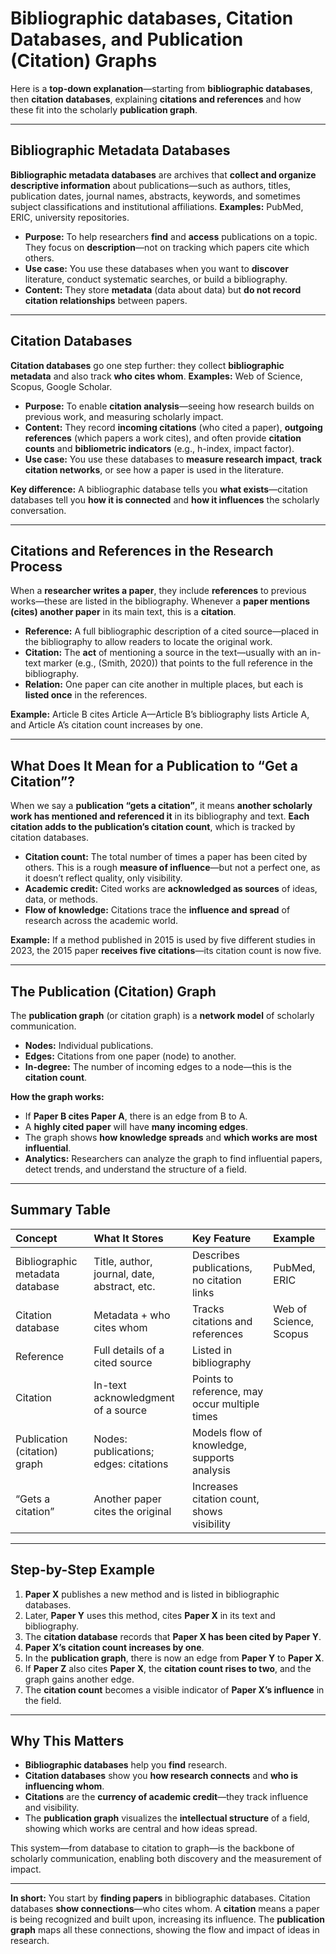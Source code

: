 # Bibliographic databases, Citation Databases, and Publication (Citation) Graphs



Here is a **top-down explanation**—starting from **bibliographic databases**, then **citation databases**, explaining **citations and references** and how these fit into the scholarly **publication graph**. 

***

## Bibliographic Metadata Databases

**Bibliographic metadata databases** are archives that **collect and organize descriptive information** about publications—such as authors, titles, publication dates, journal names, abstracts, keywords, and sometimes subject classifications and institutional affiliations.
**Examples:** PubMed, ERIC, university repositories.

- **Purpose:** To help researchers **find** and **access** publications on a topic. They focus on **description**—not on tracking which papers cite which others.
- **Use case:** You use these databases when you want to **discover** literature, conduct systematic searches, or build a bibliography.
- **Content:** They store **metadata** (data about data) but **do not record citation relationships** between papers.

***

## Citation Databases

**Citation databases** go one step further: they collect **bibliographic metadata** and also track **who cites whom**.
**Examples:** Web of Science, Scopus, Google Scholar.

- **Purpose:** To enable **citation analysis**—seeing how research builds on previous work, and measuring scholarly impact.
- **Content:** They record **incoming citations** (who cited a paper), **outgoing references** (which papers a work cites), and often provide **citation counts** and **bibliometric indicators** (e.g., h-index, impact factor).
- **Use case:** You use these databases to **measure research impact**, **track citation networks**, or see how a paper is used in the literature.

**Key difference:**
A bibliographic database tells you **what exists**—citation databases tell you **how it is connected** and **how it influences** the scholarly conversation.

***

## Citations and References in the Research Process

When a **researcher writes a paper**, they include **references** to previous works—these are listed in the bibliography.
Whenever a **paper mentions (cites) another paper** in its main text, this is a **citation**.

- **Reference:** A full bibliographic description of a cited source—placed in the bibliography to allow readers to locate the original work.
- **Citation:** The **act** of mentioning a source in the text—usually with an in-text marker (e.g., (Smith, 2020)) that points to the full reference in the bibliography.
- **Relation:** One paper can cite another in multiple places, but each is **listed once** in the references.

**Example:**
Article B cites Article A—Article B’s bibliography lists Article A, and Article A’s citation count increases by one.

***

## What Does It Mean for a Publication to “Get a Citation”?

When we say a **publication “gets a citation”**, it means **another scholarly work has mentioned and referenced it** in its bibliography and text.
**Each citation adds to the publication’s citation count**, which is tracked by citation databases.

- **Citation count:** The total number of times a paper has been cited by others. This is a rough **measure of influence**—but not a perfect one, as it doesn’t reflect quality, only visibility.
- **Academic credit:** Cited works are **acknowledged as sources** of ideas, data, or methods.
- **Flow of knowledge:** Citations trace the **influence and spread** of research across the academic world.

**Example:**
If a method published in 2015 is used by five different studies in 2023, the 2015 paper **receives five citations**—its citation count is now five.

***

## The Publication (Citation) Graph

The **publication graph** (or citation graph) is a **network model** of scholarly communication.

- **Nodes:** Individual publications.
- **Edges:** Citations from one paper (node) to another.
- **In-degree:** The number of incoming edges to a node—this is the **citation count**.

**How the graph works:**

- If **Paper B cites Paper A**, there is an edge from B to A.
- A **highly cited paper** will have **many incoming edges**.
- The graph shows **how knowledge spreads** and **which works are most influential**.
- **Analytics:** Researchers can analyze the graph to find influential papers, detect trends, and understand the structure of a field.

***

## Summary Table

| **Concept** | **What It Stores** | **Key Feature** | **Example** |
| :-- | :-- | :-- | :-- |
| Bibliographic metadata database | Title, author, journal, date, abstract, etc. | Describes publications, no citation links | PubMed, ERIC |
| Citation database | Metadata + who cites whom | Tracks citations and references | Web of Science, Scopus |
| Reference | Full details of a cited source | Listed in bibliography | 
| Citation | In-text acknowledgment of a source | Points to reference, may occur multiple times | 
| Publication (citation) graph | Nodes: publications; edges: citations | Models flow of knowledge, supports analysis | 
| “Gets a citation” | Another paper cites the original | Increases citation count, shows visibility | 


***

## Step-by-Step Example

1. **Paper X** publishes a new method and is listed in bibliographic databases.
2. Later, **Paper Y** uses this method, cites **Paper X** in its text and bibliography.
3. The **citation database** records that **Paper X has been cited by Paper Y**.
4. **Paper X’s citation count increases by one**.
5. In the **publication graph**, there is now an edge from **Paper Y** to **Paper X**.
6. If **Paper Z** also cites **Paper X**, the **citation count rises to two**, and the graph gains another edge.
7. The **citation count** becomes a visible indicator of **Paper X’s influence** in the field.

***

## Why This Matters

- **Bibliographic databases** help you **find** research.
- **Citation databases** show you **how research connects** and **who is influencing whom**.
- **Citations** are the **currency of academic credit**—they track influence and visibility.
- The **publication graph** visualizes the **intellectual structure** of a field, showing which works are central and how ideas spread.

This system—from database to citation to graph—is the backbone of scholarly communication, enabling both discovery and the measurement of impact.

***

**In short:**
You start by **finding papers** in bibliographic databases.
Citation databases **show connections**—who cites whom.
A **citation** means a paper is being recognized and built upon, increasing its influence.
The **publication graph** maps all these connections, showing the flow and impact of ideas in research.

